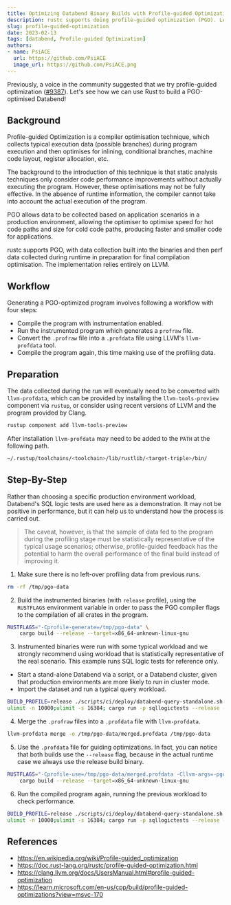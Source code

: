 ```yaml
---
title: Optimizing Databend Binary Builds with Profile-guided Optimization
description: rustc supports doing profile-guided optimization (PGO). Let's see how we can make it work for Databend.
slug: profile-guided-optimization
date: 2023-02-13
tags: [databend, Profile-guided Optimization]
authors:
- name: PsiACE
  url: https://github.com/PsiACE
  image_url: https://github.com/PsiACE.png
---
```


Previously, a voice in the community suggested that we try profile-guided optimization ([#9387](https://github.com/datafuselabs/databend/issues/9387)). Let's see how we can use Rust to build a PGO-optimised Databend!

## Background

Profile-guided Optimization is a compiler optimisation technique, which collects typical execution data (possible branches) during program execution and then optimises for inlining, conditional branches, machine code layout, register allocation, etc.

The background to the introduction of this technique is that static analysis techniques only consider code performance improvements without actually executing the program. However, these optimisations may not be fully effective. In the absence of runtime information, the compiler cannot take into account the actual execution of the program.

PGO allows data to be collected based on application scenarios in a production environment, allowing the optimiser to optimise speed for hot code paths and size for cold code paths, producing faster and smaller code for applications.

rustc supports PGO, with data collection built into the binaries and then perf data collected during runtime in preparation for final compilation optimisation. The implementation relies entirely on LLVM.

## Workflow

Generating a PGO-optimized program involves following a workflow with four steps:

- Compile the program with instrumentation enabled.
- Run the instrumented program which generates a `profraw` file.
- Convert the `.profraw` file into a `.profdata` file using LLVM's `llvm-profdata` tool.
- Compile the program again, this time making use of the profiling data.

## Preparation

The data collected during the run will eventually need to be converted with `llvm-profdata`, which can be provided by installing the `llvm-tools-preview` component via `rustup`, or consider using recent versions of LLVM and the program provided by Clang.

```bash
rustup component add llvm-tools-preview
```

After installation `llvm-profdata` may need to be added to the `PATH` at the following path.

```bash
~/.rustup/toolchains/<toolchain>/lib/rustlib/<target-triple>/bin/
```

## Step-By-Step

Rather than choosing a specific production environment workload, Databend's SQL logic tests are used here as a demonstration. It may not be positive in performance, but it can help us to understand how the process is carried out.

> The caveat, however, is that the sample of data fed to the program during the profiling stage must be statistically representative of the typical usage scenarios; otherwise, profile-guided feedback has the potential to harm the overall performance of the final build instead of improving it.

1. Make sure there is no left-over profiling data from previous runs.

  ```bash
  rm -rf /tmp/pgo-data
  ```

2. Build the instrumented binaries (with `release` profile), using the `RUSTFLAGS` environment variable in order to pass the PGO compiler flags to the compilation of all crates in the program.

  ```bash
  RUSTFLAGS="-Cprofile-generate=/tmp/pgo-data" \
      cargo build --release --target=x86_64-unknown-linux-gnu
  ```

3. Instrumented binaries were run with some typical workload and we strongly recommend using workload that is statistically representative of the real scenario. This example runs SQL logic tests for reference only.
  - Start a stand-alone Databend via a script, or a Databend cluster, given that production environments are more likely to run in cluster mode.
  - Import the dataset and run a typical query workload.

  ```bash
  BUILD_PROFILE=release ./scripts/ci/deploy/databend-query-standalone.sh
  ulimit -n 10000;ulimit -s 16384; cargo run -p sqllogictests --release -- --enable_sandbox --parallel 16 --no-fail-fast
  ```

4. Merge the `.profraw` files into a `.profdata` file with `llvm-profdata`.

  ```bash
  llvm-profdata merge -o /tmp/pgo-data/merged.profdata /tmp/pgo-data
  ```

5. Use the `.profdata` file for guiding optimizations. In fact, you can notice that both builds use the `--release` flag, because in the actual runtime case we always use the release build binary.

  ```bash
  RUSTFLAGS="-Cprofile-use=/tmp/pgo-data/merged.profdata -Cllvm-args=-pgo-warn-missing-function" \
      cargo build --release --target=x86_64-unknown-linux-gnu
  ```

6. Run the compiled program again, running the previous workload to check performance.

  ```bash
  BUILD_PROFILE=release ./scripts/ci/deploy/databend-query-standalone.sh
  ulimit -n 10000;ulimit -s 16384; cargo run -p sqllogictests --release -- --enable_sandbox --parallel 16 --no-fail-fast
  ```

## References

- https://en.wikipedia.org/wiki/Profile-guided_optimization
- https://doc.rust-lang.org/rustc/profile-guided-optimization.html
- https://clang.llvm.org/docs/UsersManual.html#profile-guided-optimization
- https://learn.microsoft.com/en-us/cpp/build/profile-guided-optimizations?view=msvc-170
